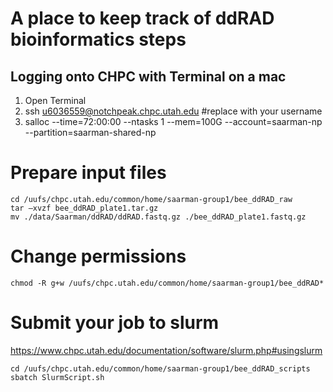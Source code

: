 # A place to keep track of ddRAD bioinformatics steps

## Logging onto CHPC with Terminal on a mac
1. Open Terminal
2. ssh u6036559@notchpeak.chpc.utah.edu        #replace with your username
3. salloc --time=72:00:00 --ntasks 1 --mem=100G --account=saarman-np --partition=saarman-shared-np

# Prepare input files  
```
cd /uufs/chpc.utah.edu/common/home/saarman-group1/bee_ddRAD_raw
tar –xvzf bee_ddRAD_plate1.tar.gz
mv ./data/Saarman/ddRAD/ddRAD.fastq.gz ./bee_ddRAD_plate1.fastq.gz
```

# Change permissions
```
chmod -R g+w /uufs/chpc.utah.edu/common/home/saarman-group1/bee_ddRAD*
```

# Submit your job to slurm 
https://www.chpc.utah.edu/documentation/software/slurm.php#usingslurm

```
cd /uufs/chpc.utah.edu/common/home/saarman-group1/bee_ddRAD_scripts
sbatch SlurmScript.sh
```
